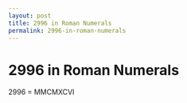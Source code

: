 ```yaml
---
layout: post
title: 2996 in Roman Numerals
permalink: 2996-in-roman-numerals
---
```


# 2996 in Roman Numerals

2996 = MMCMXCVI
